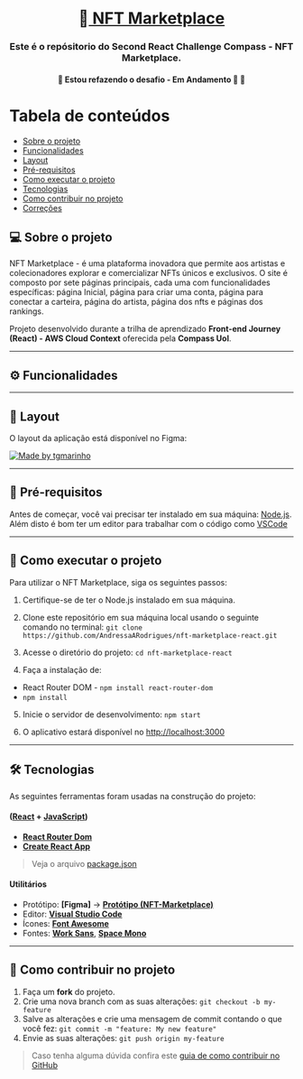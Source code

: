 <h1 align="center">
     💎<a href="#" alt="site do FitMe"> NFT Marketplace </a>
</h1>

<h3 align="center">
     Este é o repósitorio do Second React Challenge Compass - NFT Marketplace.
</h3>
 
<h4 align="center">
	🚧  Estou refazendo o desafio - Em Andamento 🚀 🚧
</h4>

Tabela de conteúdos
=================
<!--ts-->
   * [Sobre o projeto](#-sobre-o-projeto)
   * [Funcionalidades](#-funcionalidades)
   * [Layout](#-layout)
   * [Pré-requisitos](#pré-requisitos)
   * [Como executar o projeto](#-como-executar-o-projeto)
   * [Tecnologias](#-tecnologias)
   * [Como contribuir no projeto](#-como-contribuir-no-projeto)
   * [Correções](#-correções)
<!--te-->


## 💻 Sobre o projeto

NFT Marketplace - é uma plataforma inovadora que permite aos artistas e colecionadores explorar e comercializar NFTs únicos e exclusivos. O site é composto por sete páginas principais, cada uma com funcionalidades específicas: página Inicial, página para criar uma conta, página para conectar a carteira, página do artista, página dos nfts e páginas dos rankings.

Projeto desenvolvido durante a trilha de aprendizado **Front-end Journey (React) - AWS Cloud Context** oferecida pela **Compass Uol**.

---

## ⚙️ Funcionalidades


---

## 🎨 Layout

O layout da aplicação está disponível no Figma:

<a href="https://www.figma.com/file/JjJxUIUxmH5u9i9iwnGugB/NFT-Marketplace-Template-(Community)?type=design&node-id=1996-14027&mode=design&t=Pew5JsYP5FzBgfOv-0">
  <img alt="Made by tgmarinho" src="https://img.shields.io/badge/Acessar%20Layout%20-Figma-%2304D361">
</a>

---

## 📝 Pré-requisitos

Antes de começar, você vai precisar ter instalado em sua máquina: [Node.js](https://nodejs.org/en/). 
Além disto é bom ter um editor para trabalhar com o código como [VSCode](https://code.visualstudio.com/)

---

## 🚀 Como executar o projeto

Para utilizar o NFT Marketplace, siga os seguintes passos:

1. Certifique-se de ter o Node.js instalado em sua máquina.

2. Clone este repositório em sua máquina local usando o seguinte comando no terminal: `git clone https://github.com/AndressaARodrigues/nft-marketplace-react.git`

3. Acesse o diretório do projeto: `cd nft-marketplace-react`

4. Faça a instalação de:
- React Router DOM - `npm install react-router-dom`
- `npm install`

5. Inicie o servidor de desenvolvimento: `npm start`

6. O aplicativo estará disponível no [http://localhost:3000](http://localhost:3000)

---

## 🛠 Tecnologias

As seguintes ferramentas foram usadas na construção do projeto:

#### ([React](https://reactjs.org/)  +  [JavaScript](https://developer.mozilla.org/pt-BR/docs/Web/JavaScript))

-   **[React Router Dom](https://github.com/ReactTraining/react-router/tree/master/packages/react-router-dom)**
-   **[Create React App](https://github.com/facebook/create-react-app)**

> Veja o arquivo  [package.json](https://github.com/AndressaARodrigues/nft-marketplace-react/blob/master/package.json)


#### **Utilitários**

-   Protótipo:  **[Figma]**  →  **[Protótipo (NFT-Marketplace)](https://www.figma.com/file/JjJxUIUxmH5u9i9iwnGugB/NFT-Marketplace-Template-(Community)?type=design&node-id=1996-14027&mode=design&t=Pew5JsYP5FzBgfOv-0)**
-   Editor:  **[Visual Studio Code](https://code.visualstudio.com/)**  
-   Ícones:  **[Font Awesome](https://fontawesome.com/)**
-   Fontes:  **[Work Sans](https://fonts.google.com/specimen/Poppins?query=poppins)**, **[Space Mono](https://fonts.google.com/specimen/Inter?query=inter)**

---

## 💪 Como contribuir no projeto

1. Faça um **fork** do projeto.
2. Crie uma nova branch com as suas alterações: `git checkout -b my-feature`
3. Salve as alterações e crie uma mensagem de commit contando o que você fez: `git commit -m "feature: My new feature"`
4. Envie as suas alterações: `git push origin my-feature`
> Caso tenha alguma dúvida confira este [guia de como contribuir no GitHub](./CONTRIBUTING.md)

